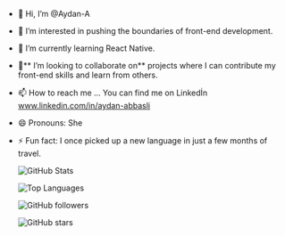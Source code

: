 - 👋 Hi, I’m @Aydan-A
- 👀 I’m interested in pushing the boundaries of front-end development.
- 🌱 I’m currently learning React Native.
- 💞️** I’m looking to collaborate on** projects where I can contribute my front-end skills and learn from others.  
- 📫 How to reach me ... You can find me on Linkedİn www.linkedin.com/in/aydan-abbasli
- 😄 Pronouns: She
- ⚡ Fun fact: I once picked up a new language in just a few months of travel.

  ![GitHub Stats](https://github-readme-stats.vercel.app/api?username=Aydan-A&show_icons=true&theme=radical)
  
  ![Top Languages](https://github-readme-stats.vercel.app/api/top-langs/?username=Aydan-A&layout=compact&theme=radical)

  ![GitHub followers](https://img.shields.io/github/followers/YOUR_USERNAME?style=social)
  
  ![GitHub stars](https://img.shields.io/github/stars/YOUR_USERNAME?style=social)




<!---
Aydan-A/Aydan-A is a ✨ special ✨ repository because its `README.md` (this file) appears on your GitHub profile.
You can click the Preview link to take a look at your changes.
--->
